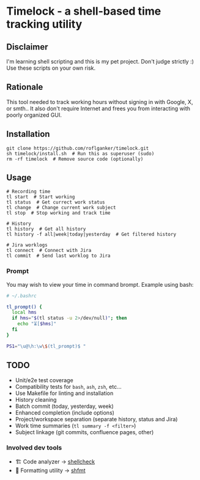 # Timelock - a shell-based time tracking utility


## Disclaimer

I'm learning shell scripting and this is my pet project.
Don't judge strictly :) Use these scripts on your own risk.


## Rationale

This tool needed to track working hours without signing in with Google,
X, or smth.. It also don't require Internet and frees you from interacting
with poorly organized GUI.


## Installation

```shell
git clone https://github.com/roflganker/timelock.git
sh timelock/install.sh  # Run this as superuser (sudo)
rm -rf timelock  # Remove source code (optionally)
```


## Usage

```shell
# Recording time
tl start  # Start working
tl status  # Get currect work status  
tl change  # Change current work subject
tl stop  # Stop working and track time

# History
tl history  # Get all history
tl history -f all|week|today|yesterday  # Get filtered history

# Jira worklogs
tl connect  # Connect with Jira
tl commit  # Send last worklog to Jira
```


### Prompt

You may wish to view your time in command brompt. Example using bash:

```bash
# ~/.bashrc

tl_prompt() {
  local hms 
  if hms="$(tl status -u 2>/dev/null)"; then
    echo "⏳[$hms]"
  fi
}

PS1="\u@\h:\w\$(tl_prompt)$ "
```


## TODO

- Unit/e2e test coverage
- Compatibility tests for `bash`, `ash`, `zsh`, etc...
- Use Makefile for linting and installation
- History cleaning
- Batch commit (today, yesterday, week)
- Enhanced completion (include options)
- Project/workspace separation (separate history, status and Jira)
- Work time summaries (`tl summary -f <filter>`)
- Subject linkage (git commits, confluence pages, other)


### Involved dev tools

- 🏗️ Code analyzer -> [shellcheck](https://github.com/koalaman/shellcheck)
- 👗 Formatting utility -> [shfmt](https://github.com/mvdan/sh)

